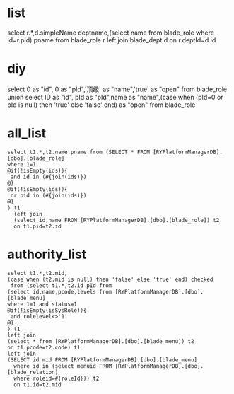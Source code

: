 list
===
select r.*,d.simpleName deptname,(select name from blade_role where id=r.pId) pname from blade_role r left join blade_dept d on r.deptId=d.id

diy
===
select 0 as "id", 0 as "pId",'顶级' as "name",'true' as "open" from  blade_role 
union
select ID as "id", pId as "pId",name as "name",(case when (pId=0 or pId is null) then 'true' else 'false' end) as "open" from  blade_role

all_list
===
	select t1.*,t2.name pname from (SELECT * FROM [RYPlatformManagerDB].[dbo].[blade_role] 
	where 1=1
	@if(!isEmpty(ids)){
	 and id in (#{join(ids)})
	@}
	@if(!isEmpty(ids)){
	 or pid in (#{join(ids)})
	@}
	) t1
	  left join 
	  (select id,name FROM [RYPlatformManagerDB].[dbo].[blade_role]) t2
	  on t1.pid=t2.id
	  
authority_list
===
	select t1.*,t2.mid,
	(case when (t2.mid is null) then 'false' else 'true' end) checked
	 from (select t1.*,t2.id pId from 
	(select id,name,pcode,levels from [RYPlatformManagerDB].[dbo].[blade_menu]
	where 1=1 and status=1
	@if(!isEmpty(isSysRole)){
	 and rolelevel<>'1'
	@}
	) t1
	left join
	(select * from [RYPlatformManagerDB].[dbo].[blade_menu]) t2
	on t1.pcode=t2.code) t1
	left join
	(SELECT id mid FROM [RYPlatformManagerDB].[dbo].[blade_menu]
	  where id in (select menuid FROM [RYPlatformManagerDB].[dbo].[blade_relation] 
	  where roleid=#{roleId})) t2
	  on t1.id=t2.mid